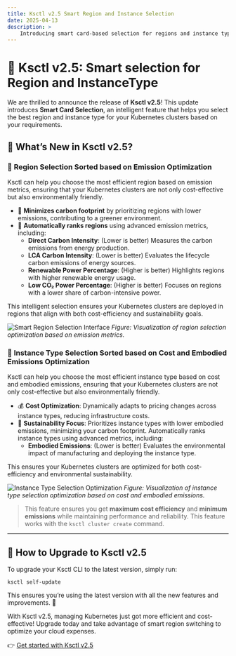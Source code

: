 ```yaml
---
title: Ksctl v2.5 Smart Region and Instance Selection
date: 2025-04-13
description: >
    Introducing smart card-based selection for regions and instance types in Ksctl v2.5.
---
```


# 🚀 Ksctl v2.5: Smart selection for Region and InstanceType

We are thrilled to announce the release of **Ksctl v2.5**! This update introduces **Smart Card Selection**, an intelligent feature that helps you select the best region and instance type for your Kubernetes clusters based on your requirements.

## 🌟 What’s New in Ksctl v2.5?

### 📌 **Region Selection Sorted based on Emission Optimization**

Ksctl can help you choose the most efficient region based on emission metrics, ensuring that your Kubernetes clusters are not only cost-effective but also environmentally friendly.
- 🌱 **Minimizes carbon footprint** by prioritizing regions with lower emissions, contributing to a greener environment.
- 🚀 **Automatically ranks regions** using advanced emission metrics, including:
    - **Direct Carbon Intensity**: (Lower is better) Measures the carbon emissions from energy production.
    - **LCA Carbon Intensity**: (Lower is better) Evaluates the lifecycle carbon emissions of energy sources.
    - **Renewable Power Percentage**: (Higher is better) Highlights regions with higher renewable energy usage.
    - **Low CO₂ Power Percentage**: (Higher is better) Focuses on regions with a lower share of carbon-intensive power.

This intelligent selection ensures your Kubernetes clusters are deployed in regions that align with both cost-efficiency and sustainability goals.

![Smart Region Selection Interface](/img/blogs/new_selection_region.png)
*Figure: Visualization of region selection optimization based on emission metrics.*

### 📌 **Instance Type Selection Sorted based on Cost and Embodied Emissions Optimization**

Ksctl can help you choose the most efficient instance type based on cost and embodied emissions, ensuring that your Kubernetes clusters are not only cost-effective but also environmentally friendly.
- 💰 **Cost Optimization**: Dynamically adapts to pricing changes across instance types, reducing infrastructure costs.
- 🌱 **Sustainability Focus**: Prioritizes instance types with lower embodied emissions, minimizing your carbon footprint. Automatically ranks instance types using advanced metrics, including:
    - **Embodied Emissions**: (Lower is better) Evaluates the environmental impact of manufacturing and deploying the instance type.

This ensures your Kubernetes clusters are optimized for both cost-efficiency and environmental sustainability.

![Instance Type Selection Optimization](/img/blogs/new_selection_instance_type.png)
*Figure: Visualization of instance type selection optimization based on cost and embodied emissions.*


> This feature ensures you get **maximum cost efficiency** and **minimum emissions** while maintaining performance and reliability.
> This feature works with the `ksctl cluster create` command.

---

## 🔄 How to Upgrade to Ksctl v2.5

To upgrade your Ksctl CLI to the latest version, simply run:

```shell
ksctl self-update
```

This ensures you’re using the latest version with all the new features and improvements. 🚀

With Ksctl v2.5, managing Kubernetes just got more efficient and cost-effective! Upgrade today and take advantage of smart region switching to optimize your cloud expenses.

👉 [Get started with Ksctl v2.5](/docs/getting-started/)

